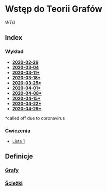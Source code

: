 # Wstęp do Teorii Grafów
*WTG*

## Index

  ### Wykład
  - [**2020-02-26**](wyk/2020-02-26/2020-02-26.md)
  - [**2020-03-04**](wyk/2020-03-04/2020-03-04.md)
  - [**2020-03-11\***](wyk/2020-03-11/2020-03-11.md)
  - [**2020-03-18\***](wyk/2020-03-18/2020-03-18.md)
  - [**2020-03-25\***](wyk/2020-03-25/2020-03-25.md)
  - [**2020-04-01\***](wyk/2020-04-01/2020-04-01.md)
  - [**2020-04-08\***](wyk/2020-04-08/2020-04-08.md)
  - [**2020-04-15\***](wyk/2020-04-15/grafy-planarne-3-spójność.md)
  - [**2020-04-22\***](wyk/2020-04-22/twierdzenie-mengera.md)
  - [**2020-04-29\***](wyk/2020-04-29/twierdzenie-mengera-2.md)

  \*called off due to coronavirus

  ### Ćwiczenia
  - [Lista 1](cw/lista-1/lista-1.md)


## Definicje

### [Grafy](definicje/grafy/grafy.md)

### [Ścieżki](definicje/ścieżki/ścieżki.md)
